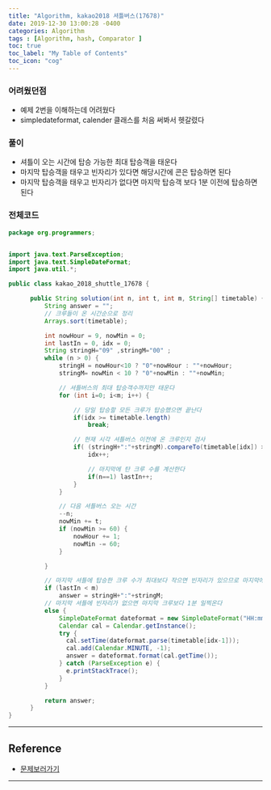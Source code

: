 ```yaml
---
title: "Algorithm, kakao2018 셔틀버스(17678)"
date: 2019-12-30 13:00:28 -0400
categories: Algorithm
tags : [Algorithm, hash, Comparator ]
toc: true
toc_label: "My Table of Contents"
toc_icon: "cog"
---
```

### 어려웠던점
 * 예제 2번을 이해하는데 어려웠다
 * simpledateformat, calender 클래스를 처음 써봐서 헷갈렸다

### 풀이
- 셔틀이 오는 시간에 탑승 가능한 최대 탑승객을 태운다
- 마지막 탑승객을 태우고 빈자리가 있다면 해당시간에 콘은 탑승하면 된다
- 마지막 탑승객을 태우고 빈자리가 없다면 마지막 탑승객 보다 1분 이전에 탑승하면 된다


### 전체코드

```java
package org.programmers;


import java.text.ParseException;
import java.text.SimpleDateFormat;
import java.util.*;

public class kakao_2018_shuttle_17678 {

	  public String solution(int n, int t, int m, String[] timetable) {
	      String answer = "";
	      // 크루들이 온 시간순으로 정리
	      Arrays.sort(timetable);

	      int nowHour = 9, nowMin = 0;
	      int lastIn = 0, idx = 0;
	      String stringH="09" ,stringM="00" ;
	      while (n > 0) {
	    	  stringH = nowHour<10 ? "0"+nowHour : ""+nowHour;
	    	  stringM= nowMin < 10 ? "0"+nowMin : ""+nowMin;  

	    	  // 셔틀버스의 최대 탑승객수까지만 태운다
	    	  for (int i=0; i<m; i++) {

	    		  // 당일 탑승할 모든 크루가 탑승했으면 끝난다
	    		  if(idx >= timetable.length)
	    			  break;

	    		  // 현재 시각 셔틀버스 이전에 온 크루인지 검사
	    		  if( (stringH+":"+stringM).compareTo(timetable[idx]) >= 0) {
	    			  idx++;

	    			  // 마지막에 탄 크루 수를 계산한다
	    			  if(n==1) lastIn++;
	    		  }
	    	  }

	    	  // 다음 셔틀버스 오는 시간
	    	  --n;
	    	  nowMin += t;
	    	  if (nowMin >= 60) {
	    		  nowHour += 1;
	    		  nowMin -= 60;
	    	  }

	      }

	      // 마지막 셔틀에 탑승한 크루 수가 최대보다 작으면 빈자리가 있으므로 마지막에 온다
	      if (lastIn < m)
	    	  answer = stringH+":"+stringM;
	      // 마지막 셔틀에 빈자리가 없으면 마지막 크루보다 1분 일찍온다
	      else {
	    	  SimpleDateFormat dateformat = new SimpleDateFormat("HH:mm");
	    	  Calendar cal = Calendar.getInstance();
	    	  try {
				cal.setTime(dateformat.parse(timetable[idx-1]));
				cal.add(Calendar.MINUTE, -1);
				answer = dateformat.format(cal.getTime());
	    	  } catch (ParseException e) {
				e.printStackTrace();
	    	  }
	      }

	      return answer;
	  }
}

```

---
## Reference
- [문제보러가기](https://www.welcomekakao.com/learn/courses/30/lessons/17678)

---
